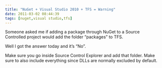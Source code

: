 ```yaml
---
title: "NuGet + Visual Studio 2010 + TFS = Warning"
date: 2011-03-02 08:44:39
tags: [nuget,visual studio,tfs]
---
```


Someone asked me if adding a package through NuGet to a Source Controlled project would add the folder “packages” to TFS.

Well I got the answer today and it’s “No”.

Make sure you go inside Source Control Explorer and add that folder. Make sure to also include everything since DLLs are normally excluded by default.
